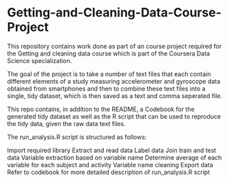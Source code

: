 # Getting-and-Cleaning-Data-Course-Project

This repository contains work done as part of an course project required for the Getting and cleaning data course which is part of the Coursera Data Science specialization.

The goal of the project is to take a number of text files that each contain different elements of a study measuring accelerometer and gyroscope data obtained from smartphones and then to combine these text files into a single, tidy dataset, which is then saved as a text and comma seperated file.

This repo contains, in addition to the README, a Codebook for the generated tidy dataset as well as the R script that can be used to reproduce the tidy data, given the raw data text files.

The run_analysis.R script is structured as follows:

Import required library
Extract and read data
Label data
Join train and test data
Variable extraction based on variable name
Determine average of each variable for each subject and activity
Variable name cleaning
Export data
Refer to codebook for more detailed description of run_analysis.R script
